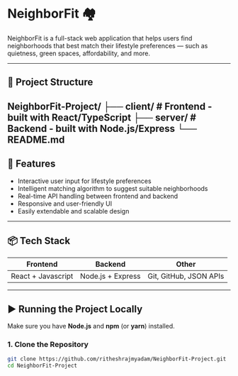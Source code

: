 # NeighborFit 🏘️

NeighborFit is a full-stack web application that helps users find neighborhoods that best match their lifestyle preferences — such as quietness, green spaces, affordability, and more.

---

## 🧩 Project Structure
NeighborFit-Project/
├── client/ # Frontend - built with React/TypeScript
├── server/ # Backend - built with Node.js/Express
└── README.md
---

## 🚀 Features

- Interactive user input for lifestyle preferences
- Intelligent matching algorithm to suggest suitable neighborhoods
- Real-time API handling between frontend and backend
- Responsive and user-friendly UI
- Easily extendable and scalable design

---

## 📦 Tech Stack

| Frontend | Backend | Other |
|----------|---------|-------|
| React + Javascript | Node.js + Express | Git, GitHub, JSON APIs |

---

## ▶️ Running the Project Locally

Make sure you have **Node.js** and **npm** (or **yarn**) installed.

### 1. Clone the Repository

```bash
git clone https://github.com/ritheshrajmyadam/NeighborFit-Project.git
cd NeighborFit-Project
